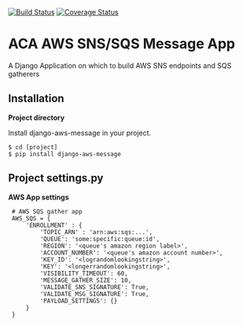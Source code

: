 [![Build Status](https://api.travis-ci.org/uw-it-aca/django-aws-message.svg?branch=master)](https://travis-ci.org/uw-it-aca/django-aws-message)
[![Coverage Status](https://coveralls.io/repos/uw-it-aca/django-aws-message/badge.png?branch=master)](https://coveralls.io/r/uw-it-aca/django-aws-message?branch=master)

ACA AWS SNS/SQS Message App
===========================

A Django Application on which to build AWS SNS endpoints and SQS gatherers

Installation
------------

**Project directory**

Install django-aws-message in your project.

    $ cd [project]
    $ pip install django-aws-message

Project settings.py
------------------

**AWS App settings**

     # AWS SQS gather app
     AWS_SQS = {
         'ENROLLMENT' : {
             'TOPIC_ARN' : 'arn:aws:sqs:...',
             'QUEUE': 'some:specific:queue:id',
             'REGION': '<queue's amazon region label>',
             'ACCOUNT_NUMBER': '<queue's amazon account number>',
             'KEY_ID': '<lograndomlookingstring>',
             'KEY': '<longerrandomlookingstring>',
             'VISIBILITY_TIMEOUT': 60,
             'MESSAGE_GATHER_SIZE': 10,
             'VALIDATE_SNS_SIGNATURE': True,
             'VALIDATE_MSG_SIGNATURE': True,
             'PAYLOAD_SETTINGS': {}
         }
     }
